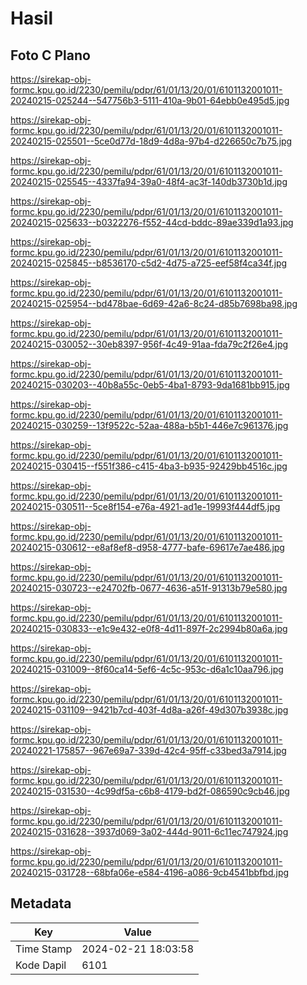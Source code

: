 # Hasil

## Foto C Plano

https://sirekap-obj-formc.kpu.go.id/2230/pemilu/pdpr/61/01/13/20/01/6101132001011-20240215-025244--547756b3-5111-410a-9b01-64ebb0e495d5.jpg

https://sirekap-obj-formc.kpu.go.id/2230/pemilu/pdpr/61/01/13/20/01/6101132001011-20240215-025501--5ce0d77d-18d9-4d8a-97b4-d226650c7b75.jpg

https://sirekap-obj-formc.kpu.go.id/2230/pemilu/pdpr/61/01/13/20/01/6101132001011-20240215-025545--4337fa94-39a0-48f4-ac3f-140db3730b1d.jpg

https://sirekap-obj-formc.kpu.go.id/2230/pemilu/pdpr/61/01/13/20/01/6101132001011-20240215-025633--b0322276-f552-44cd-bddc-89ae339d1a93.jpg

https://sirekap-obj-formc.kpu.go.id/2230/pemilu/pdpr/61/01/13/20/01/6101132001011-20240215-025845--b8536170-c5d2-4d75-a725-eef58f4ca34f.jpg

https://sirekap-obj-formc.kpu.go.id/2230/pemilu/pdpr/61/01/13/20/01/6101132001011-20240215-025954--bd478bae-6d69-42a6-8c24-d85b7698ba98.jpg

https://sirekap-obj-formc.kpu.go.id/2230/pemilu/pdpr/61/01/13/20/01/6101132001011-20240215-030052--30eb8397-956f-4c49-91aa-fda79c2f26e4.jpg

https://sirekap-obj-formc.kpu.go.id/2230/pemilu/pdpr/61/01/13/20/01/6101132001011-20240215-030203--40b8a55c-0eb5-4ba1-8793-9da1681bb915.jpg

https://sirekap-obj-formc.kpu.go.id/2230/pemilu/pdpr/61/01/13/20/01/6101132001011-20240215-030259--13f9522c-52aa-488a-b5b1-446e7c961376.jpg

https://sirekap-obj-formc.kpu.go.id/2230/pemilu/pdpr/61/01/13/20/01/6101132001011-20240215-030415--f551f386-c415-4ba3-b935-92429bb4516c.jpg

https://sirekap-obj-formc.kpu.go.id/2230/pemilu/pdpr/61/01/13/20/01/6101132001011-20240215-030511--5ce8f154-e76a-4921-ad1e-19993f444df5.jpg

https://sirekap-obj-formc.kpu.go.id/2230/pemilu/pdpr/61/01/13/20/01/6101132001011-20240215-030612--e8af8ef8-d958-4777-bafe-69617e7ae486.jpg

https://sirekap-obj-formc.kpu.go.id/2230/pemilu/pdpr/61/01/13/20/01/6101132001011-20240215-030723--e24702fb-0677-4636-a51f-91313b79e580.jpg

https://sirekap-obj-formc.kpu.go.id/2230/pemilu/pdpr/61/01/13/20/01/6101132001011-20240215-030833--e1c9e432-e0f8-4d11-897f-2c2994b80a6a.jpg

https://sirekap-obj-formc.kpu.go.id/2230/pemilu/pdpr/61/01/13/20/01/6101132001011-20240215-031009--8f60ca14-5ef6-4c5c-953c-d6a1c10aa796.jpg

https://sirekap-obj-formc.kpu.go.id/2230/pemilu/pdpr/61/01/13/20/01/6101132001011-20240215-031109--9421b7cd-403f-4d8a-a26f-49d307b3938c.jpg

https://sirekap-obj-formc.kpu.go.id/2230/pemilu/pdpr/61/01/13/20/01/6101132001011-20240221-175857--967e69a7-339d-42c4-95ff-c33bed3a7914.jpg

https://sirekap-obj-formc.kpu.go.id/2230/pemilu/pdpr/61/01/13/20/01/6101132001011-20240215-031530--4c99df5a-c6b8-4179-bd2f-086590c9cb46.jpg

https://sirekap-obj-formc.kpu.go.id/2230/pemilu/pdpr/61/01/13/20/01/6101132001011-20240215-031628--3937d069-3a02-444d-9011-6c11ec747924.jpg

https://sirekap-obj-formc.kpu.go.id/2230/pemilu/pdpr/61/01/13/20/01/6101132001011-20240215-031728--68bfa06e-e584-4196-a086-9cb4541bbfbd.jpg


## Metadata

| Key        | Value               |
| ---------- | ------------------- |
| Time Stamp | 2024-02-21 18:03:58 |
| Kode Dapil | 6101                |



